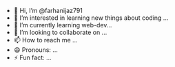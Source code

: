 - 👋 Hi, I’m @farhanijaz791
- 👀 I’m interested in learning new things about coding ...
- 🌱 I’m currently learning web-dev...
- 💞️ I’m looking to collaborate on ...
- 📫 How to reach me ...
- 😄 Pronouns: ...
- ⚡ Fun fact: ...

<!---
farhanijaz791/farhanijaz791 is a ✨ special ✨ repository because its `README.md` (this file) appears on your GitHub profile.
You can click the Preview link to take a look at your changes.
--->
